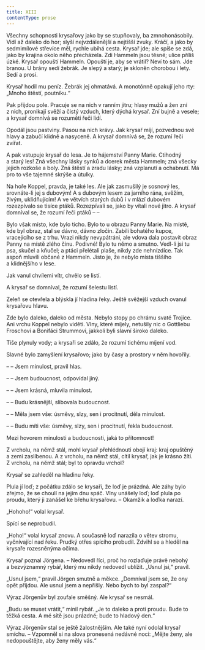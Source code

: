 ```yaml
---
title: XIII
contentType: prose
---
```


<section>

Všechny schopnosti krysařovy jako by se stupňovaly, ba zmnohonásobily. Vidí až daleko do hor; slyší nejvzdálenější a nejtišší zvuky. Kráčí, a jako by sedmimílové střevíce měl, rychle ubíhá cesta. Krysař jde; ale spíše se zdá, jako by krajina okolo něho přecházela. Zdi Hammeln jsou těsné; ulice příliš úzké. Krysař opouští Hammeln. Opouští je, aby se vrátil? Neví to sám. Jde branou. U brány sedí žebrák. Je slepý a starý; je skloněn chorobou i lety. Sedí a prosí.

Krysař hodil mu peníz. Žebrák jej ohmatává. A monotónně opakují jeho rty: „Mnoho štěstí, poutníku.“

Pak přijdou pole. Pracuje se na nich v ranním jitru; hlasy mužů a žen zní z nich, pronikají svěží a čistý vzduch, který dýchá krysař. Zní bujně a vesele; a krysař domnívá se rozuměti řeči lidí.

Opodál jsou pastviny. Pasou na nich krávy. Jak krysař míjí, pozvednou své hlavy a zabučí klidně a nasyceně. A krysař domnívá se, že rozumí řeči zvířat.

A pak vstupuje krysař do lesa. Je to hájemství Panny Marie. Ctihodný a starý les! Zná všechny lásky synků a dcerek města Hammeln; zná všecky jejich rozkoše a boly. Zná štěstí a zradu lásky; zná vzplanutí a ochabnutí. Má pro to vše tajemné skrýše a útulky.

Na hoře Koppel, pravda, je také les. Ale jak zasmušilý je sosnový les, srovnáte-li jej s dubovým! A s dubovým lesem za jarního rána, svěžím, živým, uklidňujícím! A ve větvích starých dubů i v mlází dubovém rozezpívalo se tisíce ptáků. Rozezpívali se, jako by vítali nové jitro. A krysař domníval se, že rozumí řeči ptáků – –

Bylo však místo, kde bylo ticho. Bylo to u obrazu Panny Marie. Na místě, kde byl obraz, stal se dávno, dávno zločin. Zabili bohatého kupce, vracejícího se z trhu. Vrazi nikdy nevypátráni, ale vdova dala postavit obraz Panny na místě zlého činu. Podivné! Bylo tu němo a smutno. Vedl-li jsi tu psa, skučel a kňučel; a ptáci přelétali plaše, nikdy zde nehnízdíce. Tak aspoň mluvili občané z Hammeln. Jisto je, že nebylo místa tiššího a klidnějšího v lese.

Jak vanul chvílemi vítr, chvělo se listí.

A krysař se domníval, že rozumí šelestu listí.

Zeleň se otevřela a blýskla jí hladina řeky. Ještě svěžejší vzduch ovanul krysařovu hlavu.

Zde bylo daleko, daleko od města. Nebylo stopy po chrámu svaté Trojice. Ani vrchu Koppel nebylo viděti. Vlny, které míjely, netušily nic o Gottliebu Froschovi a Bonifáci Strummovi, jakkoli byli slavní široko daleko.

Tiše plynuly vody; a krysaři se zdálo, že rozumí tichému míjení vod.

Slavné bylo zamyšlení krysařovo; jako by časy a prostory v něm hovořily.

– – Jsem minulost, pravil hlas.

– – Jsem budoucnost, odpovídal jiný.

– – Jsem krásná, mluvila minulost.

– – Budu krásnější, slibovala budoucnost.

– – Měla jsem vše: úsměvy, slzy, sen i procitnutí, děla minulost.

– – Budu míti vše: úsměvy, slzy, sen i procitnutí, řekla budoucnost.

Mezi hovorem minulosti a budoucnosti, jaká to přítomnost!

Z vrcholu, na němž stál, mohl krysař přehlédnouti obojí kraj: kraj opuštěný a zemi zaslíbenou. A z vrcholu, na němž stál, cítil krysař, jak je krásno žíti. Z vrcholu, na němž stál; byl to opravdu vrchol?

Krysař se zahleděl na hladinu řeky.

Plula jí loď; z počátku zdálo se krysaři, že loď je prázdná. Ale záhy bylo zřejmo, že se choulí na jejím dnu spáč. Vlny unášely loď; loď plula po proudu, který ji zanášel ke břehu krysařovu. – Okamžik a loďka narazí.

„Hohoho!“ volal krysař.

Spící se neprobudil.

„Hoho!“ volal krysař znovu. A současně loď narazila o větev stromu, vyčnívající nad řeku. Prudký otřes spícího probudil. Zdvihl se a hleděl na krysaře rozesněnýma očima.

Krysař poznal Jörgena. – Nedovedl říci, proč ho rozlaďuje právě nebohý a bezvýznamný rybář, který mu nikdy nedovedl ublížit. „Usnul jsi,“ pravil.

„Usnul jsem,“ pravil Jörgen smutně a měkce. „Domníval jsem se, že ony opět přijdou. Ale usnul jsem a nepřišly. Nebo bych to byl zaspal?“

Výraz Jörgenův byl zoufale směšný. Ale krysař se nesmál.

„Budu se muset vrátit,“ mínil rybář. „Je to daleko a proti proudu. Bude to těžká cesta. A mé sítě jsou prázdné; bude to hladový den.“

Výraz Jörgenův stal se ještě žalostnějším. Ale také nyní odolal krysař smíchu. – Vzpomněl si na slova pronesená nedávné noci: „Mějte ženy, ale nedopouštějte, aby ženy měly vás.“

</section>
